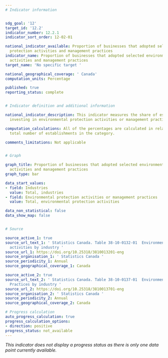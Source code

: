 ```yaml
---
# Indicator information


sdg_goal: '12'
target_id: '12.2'
indicator_number: 12.2.1
indicator_sort_order: 12-02-01

national_indicator_available: Proportion of businesses that adopted selected environmental
  protection activities and management practices
indicator_name: Proportion of businesses that adopted selected environmental protection
  activities and management practices
target_name: 'No specific target '

national_geographical_coverage: ' Canada'
computation_units: Percentage

published: true
reporting_status: complete


# Indicator definition and additional information

national_indicator_description: This indicator measures the share of establishments
  investing in environmental protection activities or management practices.

computation_calculations: All of the percentages are calculated in relation to the
  total number of establishments in the category.

comments_limitations: Not applicable


# Graph

graph_title: Proportion of businesses that adopted selected environmental protection
  activities and management practices
graph_type: bar

data_start_values:
- field: Industries
  value: Total, industries
- field: Environmental protection activities or management practices
  value: Total, environmental protection activities

data_non_statistical: false
data_show_map: false


# Source 

source_active_1: true
source_url_text_1: ' Statistics Canada. Table 38-10-0132-01  Environmental protection
  activities by industry '
source_url_1: https://doi.org/10.25318/3810013201-eng
source_organisation_1: ' Statistics Canada '
source_periodicity_1: Annual
source_geographical_coverage_1: Canada

source_active_2: true
source_url_text_2: ' Statistics Canada. Table 38-10-0137-01  Environmental Management
  Practices by industry '
source_url_2: https://doi.org/10.25318/3810013701-eng
source_organisation_2: ' Statistics Canada '
source_periodicity_2: Annual
source_geographical_coverage_2: Canada

# Progress calculation
auto_progress_calculation: true
progress_calculation_options:
- direction: positive
progress_status: not_available
---
```

<i>This indicator does not display a progress status as there is only one data point currently available.</i>